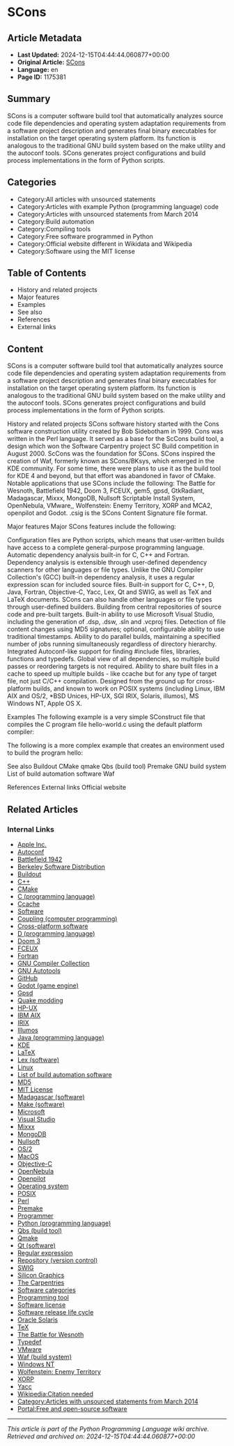 # SCons

## Article Metadata

- **Last Updated:** 2024-12-15T04:44:44.060877+00:00
- **Original Article:** [SCons](https://en.wikipedia.org/wiki/SCons)
- **Language:** en
- **Page ID:** 1175381

## Summary

SCons is a computer software build tool that automatically analyzes source code file dependencies and operating system adaptation requirements from a software project description and generates final binary executables for installation on the target operating system platform.  Its function is analogous to the traditional GNU build system based on the make utility and the autoconf tools.
SCons generates project configurations and build process implementations in the form of Python scripts.

## Categories

- Category:All articles with unsourced statements
- Category:Articles with example Python (programming language) code
- Category:Articles with unsourced statements from March 2014
- Category:Build automation
- Category:Compiling tools
- Category:Free software programmed in Python
- Category:Official website different in Wikidata and Wikipedia
- Category:Software using the MIT license

## Table of Contents

- History and related projects
- Major features
- Examples
- See also
- References
- External links

## Content

SCons is a computer software build tool that automatically analyzes source code file dependencies and operating system adaptation requirements from a software project description and generates final binary executables for installation on the target operating system platform.  Its function is analogous to the traditional GNU build system based on the make utility and the autoconf tools.
SCons generates project configurations and build process implementations in the form of Python scripts.

History and related projects
SCons software history started with the Cons software construction utility created by Bob Sidebotham in 1999. Cons was written in the Perl language. It served as a base for the ScCons build tool, a design which won the Software Carpentry project SC Build competition in August 2000.  ScCons was the foundation for SCons.
SCons inspired the creation of Waf, formerly known as SCons/BKsys, which emerged in the KDE community. For some time, there were plans to use it as the build tool for KDE 4 and beyond, but that effort was abandoned in favor of CMake.
Notable applications that use SCons include the following: The Battle for Wesnoth, Battlefield 1942, Doom 3, FCEUX, gem5, gpsd, GtkRadiant, Madagascar, Mixxx, MongoDB, Nullsoft Scriptable Install System, OpenNebula, VMware,, Wolfenstein: Enemy Territory, XORP and MCA2, openpilot and Godot.
.csig is the SCons Content Signature file format.

Major features
Major SCons features include the following:

Configuration files are Python scripts, which means that user-written builds have access to a complete general-purpose programming language.
Automatic dependency analysis built-in for C, C++ and Fortran. Dependency analysis is extensible through user-defined dependency scanners for other languages or file types. Unlike the GNU Compiler Collection's (GCC) built-in dependency analysis, it uses a regular expression scan for included source files.
Built-in support for C, C++, D, Java, Fortran, Objective-C, Yacc, Lex, Qt and SWIG, as well as TeX and LaTeX documents.  SCons can also handle other languages or file types through user-defined builders.
Building from central repositories of source code and pre-built targets.
Built-in ability to use Microsoft Visual Studio, including the generation of .dsp, .dsw, .sln and .vcproj files.
Detection of file content changes using MD5 signatures; optional, configurable ability to use traditional timestamps.
Ability to do parallel builds, maintaining a specified number of jobs running simultaneously regardless of directory hierarchy.
Integrated Autoconf-like support for finding #include files, libraries, functions and typedefs.
Global view of all dependencies, so multiple build passes or reordering targets is not required.
Ability to share built files in a cache to speed up multiple builds - like ccache but for any type of target file, not just C/C++ compilation.
Designed from the ground up for cross-platform builds, and known to work on POSIX systems (including Linux, IBM AIX and OS/2, *BSD Unices, HP-UX, SGI IRIX, Solaris, illumos), MS Windows NT, Apple OS X.

Examples
The following example is a very simple SConstruct file that compiles the C program file hello-world.c using the default platform compiler:

The following is a more complex example that creates an environment used to build the program hello:

See also
Buildout
CMake
qmake
Qbs (build tool)
Premake
GNU build system
List of build automation software
Waf

References
External links
Official website

## Related Articles

### Internal Links

- [Apple Inc.](https://en.wikipedia.org/wiki/Apple_Inc.)
- [Autoconf](https://en.wikipedia.org/wiki/Autoconf)
- [Battlefield 1942](https://en.wikipedia.org/wiki/Battlefield_1942)
- [Berkeley Software Distribution](https://en.wikipedia.org/wiki/Berkeley_Software_Distribution)
- [Buildout](https://en.wikipedia.org/wiki/Buildout)
- [C++](https://en.wikipedia.org/wiki/C%2B%2B)
- [CMake](https://en.wikipedia.org/wiki/CMake)
- [C (programming language)](https://en.wikipedia.org/wiki/C_(programming_language))
- [Ccache](https://en.wikipedia.org/wiki/Ccache)
- [Software](https://en.wikipedia.org/wiki/Software)
- [Coupling (computer programming)](https://en.wikipedia.org/wiki/Coupling_(computer_programming))
- [Cross-platform software](https://en.wikipedia.org/wiki/Cross-platform_software)
- [D (programming language)](https://en.wikipedia.org/wiki/D_(programming_language))
- [Doom 3](https://en.wikipedia.org/wiki/Doom_3)
- [FCEUX](https://en.wikipedia.org/wiki/FCEUX)
- [Fortran](https://en.wikipedia.org/wiki/Fortran)
- [GNU Compiler Collection](https://en.wikipedia.org/wiki/GNU_Compiler_Collection)
- [GNU Autotools](https://en.wikipedia.org/wiki/GNU_Autotools)
- [GitHub](https://en.wikipedia.org/wiki/GitHub)
- [Godot (game engine)](https://en.wikipedia.org/wiki/Godot_(game_engine))
- [Gpsd](https://en.wikipedia.org/wiki/Gpsd)
- [Quake modding](https://en.wikipedia.org/wiki/Quake_modding)
- [HP-UX](https://en.wikipedia.org/wiki/HP-UX)
- [IBM AIX](https://en.wikipedia.org/wiki/IBM_AIX)
- [IRIX](https://en.wikipedia.org/wiki/IRIX)
- [Illumos](https://en.wikipedia.org/wiki/Illumos)
- [Java (programming language)](https://en.wikipedia.org/wiki/Java_(programming_language))
- [KDE](https://en.wikipedia.org/wiki/KDE)
- [LaTeX](https://en.wikipedia.org/wiki/LaTeX)
- [Lex (software)](https://en.wikipedia.org/wiki/Lex_(software))
- [Linux](https://en.wikipedia.org/wiki/Linux)
- [List of build automation software](https://en.wikipedia.org/wiki/List_of_build_automation_software)
- [MD5](https://en.wikipedia.org/wiki/MD5)
- [MIT License](https://en.wikipedia.org/wiki/MIT_License)
- [Madagascar (software)](https://en.wikipedia.org/wiki/Madagascar_(software))
- [Make (software)](https://en.wikipedia.org/wiki/Make_(software))
- [Microsoft](https://en.wikipedia.org/wiki/Microsoft)
- [Visual Studio](https://en.wikipedia.org/wiki/Visual_Studio)
- [Mixxx](https://en.wikipedia.org/wiki/Mixxx)
- [MongoDB](https://en.wikipedia.org/wiki/MongoDB)
- [Nullsoft](https://en.wikipedia.org/wiki/Nullsoft)
- [OS/2](https://en.wikipedia.org/wiki/OS/2)
- [MacOS](https://en.wikipedia.org/wiki/MacOS)
- [Objective-C](https://en.wikipedia.org/wiki/Objective-C)
- [OpenNebula](https://en.wikipedia.org/wiki/OpenNebula)
- [Openpilot](https://en.wikipedia.org/wiki/Openpilot)
- [Operating system](https://en.wikipedia.org/wiki/Operating_system)
- [POSIX](https://en.wikipedia.org/wiki/POSIX)
- [Perl](https://en.wikipedia.org/wiki/Perl)
- [Premake](https://en.wikipedia.org/wiki/Premake)
- [Programmer](https://en.wikipedia.org/wiki/Programmer)
- [Python (programming language)](https://en.wikipedia.org/wiki/Python_(programming_language))
- [Qbs (build tool)](https://en.wikipedia.org/wiki/Qbs_(build_tool))
- [Qmake](https://en.wikipedia.org/wiki/Qmake)
- [Qt (software)](https://en.wikipedia.org/wiki/Qt_(software))
- [Regular expression](https://en.wikipedia.org/wiki/Regular_expression)
- [Repository (version control)](https://en.wikipedia.org/wiki/Repository_(version_control))
- [SWIG](https://en.wikipedia.org/wiki/SWIG)
- [Silicon Graphics](https://en.wikipedia.org/wiki/Silicon_Graphics)
- [The Carpentries](https://en.wikipedia.org/wiki/The_Carpentries)
- [Software categories](https://en.wikipedia.org/wiki/Software_categories)
- [Programming tool](https://en.wikipedia.org/wiki/Programming_tool)
- [Software license](https://en.wikipedia.org/wiki/Software_license)
- [Software release life cycle](https://en.wikipedia.org/wiki/Software_release_life_cycle)
- [Oracle Solaris](https://en.wikipedia.org/wiki/Oracle_Solaris)
- [TeX](https://en.wikipedia.org/wiki/TeX)
- [The Battle for Wesnoth](https://en.wikipedia.org/wiki/The_Battle_for_Wesnoth)
- [Typedef](https://en.wikipedia.org/wiki/Typedef)
- [VMware](https://en.wikipedia.org/wiki/VMware)
- [Waf (build system)](https://en.wikipedia.org/wiki/Waf_(build_system))
- [Windows NT](https://en.wikipedia.org/wiki/Windows_NT)
- [Wolfenstein: Enemy Territory](https://en.wikipedia.org/wiki/Wolfenstein:_Enemy_Territory)
- [XORP](https://en.wikipedia.org/wiki/XORP)
- [Yacc](https://en.wikipedia.org/wiki/Yacc)
- [Wikipedia:Citation needed](https://en.wikipedia.org/wiki/Wikipedia:Citation_needed)
- [Category:Articles with unsourced statements from March 2014](https://en.wikipedia.org/wiki/Category:Articles_with_unsourced_statements_from_March_2014)
- [Portal:Free and open-source software](https://en.wikipedia.org/wiki/Portal:Free_and_open-source_software)

---
_This article is part of the Python Programming Language wiki archive._
_Retrieved and archived on: 2024-12-15T04:44:44.060877+00:00_